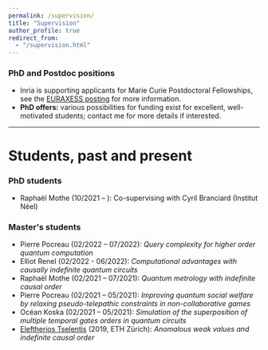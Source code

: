 ```yaml
---
permalink: /supervision/
title: "Supervision"
author_profile: true
redirect_from: 
  - "/supervision.html"
---
```


### PhD and Postdoc positions

- Inria is supporting applicants for Marie Curie Postdoctoral Fellowships, see the [EURAXESS posting](https://euraxess.ec.europa.eu/jobs/hosting/inria-msca-pf-2022-hosting-offer-grenoble-lyon-20) for more information.
- **PhD offers:** various possibilities for funding exist for excellent, well-motivated students; contact me for more details if interested.

<!-- ### Internship offers (Master's, Engineering school, etc.)

If you are interested in doing an internship or research project with me, get in touch to discuss possible project topics. -->

---

# Students, past and present

### PhD students
- Raphaël Mothe (10/2021 – ): Co-supervising with Cyril Branciard (Institut Néel)

### Master's students
- Pierre Pocreau (02/2022 – 07/2022): *Query complexity for higher order quantum computation*
- Elliot Renel (02/2022 - 06/2022): *Computational advantages with causally indefinite quantum circuits*
- Raphaël Mothe (02/2021 – 07/2021): *Quantum metrology with indefinite causal order*
- Pierre Pocreau (02/2021 – 05/2021): *Improving quantum social welfare by relaxing pseudo-telepathic constraints in non-collaborative games*
- Océan Koska (02/2021 – 05/2021): *Simulation of the superposition of multiple temporal gates orders in quantum circuits*
- [Eleftherios Tselentis](https://www.iqoqi-vienna.at/people/staff/eleftherios-ermis-tselentis) (2019, ETH Zürich): *Anomalous weak values and indefinite causal order*
